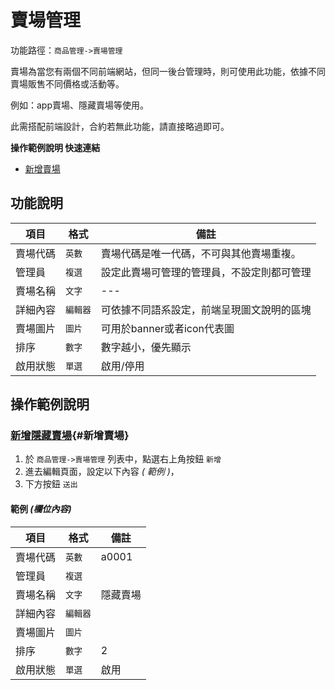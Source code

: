#  賣場管理

功能路徑：`商品管理->賣場管理`

賣場為當您有兩個不同前端網站，但同一後台管理時，則可使用此功能，依據不同賣場販售不同價格或活動等。

例如：app賣場、隱藏賣場等使用。

此需搭配前端設計，合約若無此功能，請直接略過即可。

**操作範例說明 快速連結**

* [新增賣場](/guide/product-market#新增賣場)

##  功能說明

| 項目  | 格式 | 備註 |
|---|---|---|
|賣場代碼|`英數`|賣場代碼是唯一代碼，不可與其他賣場重複。|
|管理員|`複選`|設定此賣場可管理的管理員，不設定則都可管理|
|賣場名稱|`文字`|---|
|詳細內容|`編輯器`|可依據不同語系設定，前端呈現圖文說明的區塊|
|賣場圖片|`圖片`|可用於banner或者icon代表圖|
|排序|`數字`|數字越小，優先顯示|
|啟用狀態|`單選`|啟用/停用|





##  操作範例說明

### [新增隱藏賣場](/guide/product-market#新增賣場){#新增賣場}

1. 於 `商品管理->賣場管理` 列表中，點選右上角按鈕 `新增` 
2. 進去編輯頁面，設定以下內容 _( 範例 )_，
3. 下方按鈕 `送出`

#### 範例 _(欄位內容)_

| 項目  | 格式 | 備註 |
|---|---|---|
|賣場代碼|`英數`|a0001|
|管理員|`複選`| |
|賣場名稱|`文字`|隱藏賣場|
|詳細內容|`編輯器`| |
|賣場圖片|`圖片`| |
|排序|`數字`|2|
|啟用狀態|`單選`|啟用|

